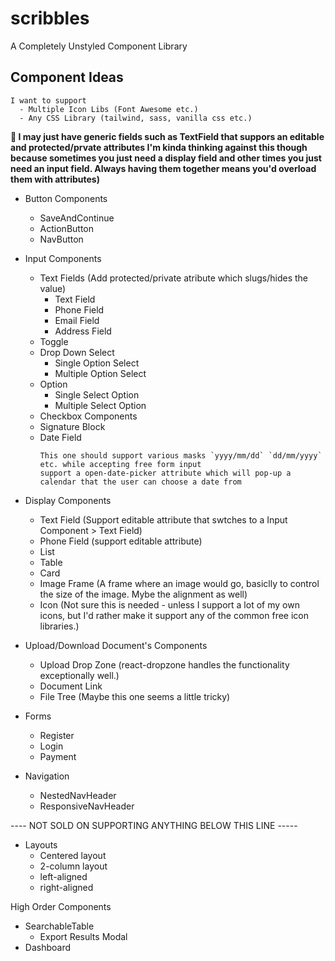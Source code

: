 # scribbles
A Completely Unstyled Component Library


## Component Ideas

```
I want to support
  - Multiple Icon Libs (Font Awesome etc.)
  - Any CSS Library (tailwind, sass, vanilla css etc.)
```
**:thinking: I may just have generic fields such as TextField that suppors an editable and protected/prvate attributes I'm kinda thinking against this though because sometimes you just need a display field and other times you just need an input field. Always having them together means you'd overload them with attributes)**

- Button Components
  - SaveAndContinue
  - ActionButton
  - NavButton
- Input Components
  - Text Fields (Add protected/private atribute which slugs/hides the value)
    - Text Field
    - Phone Field
    - Email Field
    - Address Field
  - Toggle
  - Drop Down Select
    - Single Option Select
    - Multiple Option Select
  - Option
    - Single Select Option
    - Multiple Select Option
  - Checkbox Components
  - Signature Block
  - Date Field
    ```
    This one should support various masks `yyyy/mm/dd` `dd/mm/yyyy` etc. while accepting free form input
    support a open-date-picker attribute which will pop-up a calendar that the user can choose a date from
    ```
- Display Components
  - Text Field (Support editable attribute that swtches to a Input Component > Text Field)
  - Phone Field (support editable attribute)
  - List
  - Table
  - Card
  - Image Frame (A frame where an image would go, basiclly to control the size of the image. Mybe the alignment as well)
  - Icon (Not sure this is needed - unless I support a lot of my own icons, but I'd rather make it support any of the common free icon libraries.)

- Upload/Download Document's Components
  - Upload Drop Zone (react-dropzone handles the functionality exceptionally well.)
  - Document Link
  - File Tree (Maybe this one seems a little tricky)

- Forms
  - Register
  - Login
  - Payment

- Navigation
  - NestedNavHeader
  - ResponsiveNavHeader


---- NOT SOLD ON SUPPORTING ANYTHING BELOW THIS LINE -----
- Layouts
  - Centered layout
  - 2-column layout
  - left-aligned
  - right-aligned

High Order Components
  - SearchableTable
    - Export Results Modal
  - Dashboard
